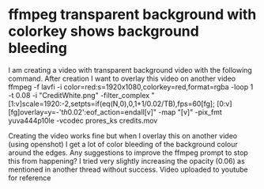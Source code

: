 
# ffmpeg transparent background with colorkey shows background bleeding

I am creating a video with transparent background video with the following command. After creation I want to overlay this video on another video
ffmpeg -f lavfi -i color=red:s=1920x1080,colorkey=red,format=rgba -loop 1 -t 0.08 -i "CreditWhite.png" -filter_complex "[1:v]scale=1920:-2,setpts=if(eq(N\,0)\,0\,1+1/0.02/TB),fps=60[fg]; [0:v][fg]overlay=y=-'t*h*0.02':eof_action=endall[v]" -map "[v]" -pix_fmt yuva444p10le -vcodec prores_ks credits.mov

Creating the video works fine but when I overlay this on another video (using openshot) I get a lot of color bleeding of the background colour around the edges. Any suggestions to improve the ffmpeg prompt to stop this from happening? I tried very slightly increasing the opacity (0.06) as mentioned in another thread without success.
Video uploaded to youtube for reference

        